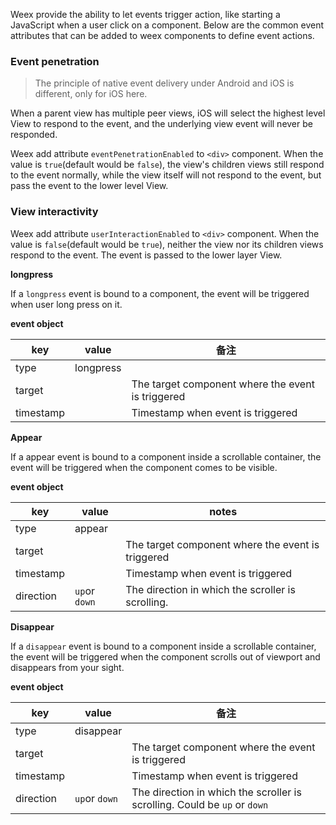 
Weex provide the ability to let events trigger action, like starting a JavaScript when a user click on a component. Below are the common event attributes that can be added to weex components to define event actions.

### Event penetration

> The principle of native event delivery under Android and iOS is different, only for iOS here.

When a parent view has multiple peer views, iOS will select the highest level View to respond to the event, and the underlying view event will never be responded.

Weex add attribute `eventPenetrationEnabled` to `<div>` component. When the value is `true`(default would be `false`), the view's children views still respond to the event normally, while the view itself will not respond to the event, but pass the event to the lower level View.


### View interactivity

Weex add attribute `userInteractionEnabled` to `<div>` component. When the value is `false`(default would be `true`), neither the view nor its children views respond to the event. The event is passed to the lower layer View.

**longpress**

If a `longpress` event is bound to a component, the event will be triggered when user long press on it.

**event object**


|key			|value		|备注																|
|--				|--				|--																	|
|type			|longpress|																		|
|target		|					|The target component where the event is triggered							|
|timestamp|					|Timestamp when event is triggered	|


**Appear**

If a appear event is bound to a component inside a scrollable container, the event will be triggered when the component comes to be visible.

**event object**

|key		|value					|notes							|
|--			|--						|--								|
|type		|appear					|								|
|target		|						|The target component where the event is triggered		|
|timestamp	|						|Timestamp when event is triggered|
|direction	| ```up```or ```down```	|The direction in which the scroller is scrolling.		|


**Disappear**

If a `disappear` event is bound to a component inside a scrollable container, the event will be triggered when the component scrolls out of viewport and disappears from your sight.

**event object**

|key			|value									|备注														|
|--				|--											|--															|
|type			|disappear							|																|
|target		|												|The target component where the event is triggered	|
|timestamp|												|Timestamp when event is triggered|
|direction| ```up```or ```down```	|The direction in which the scroller is scrolling. Could be `up` or `down`				|




